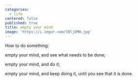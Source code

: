 ```yaml
---
categories:
  - life
centered: false
published: true
title: empty your mind
image: 'https://i.imgur.com/5BljOMW.jpg'
---
```

How to do something:

empty your mind,
and see what needs 
to be done;

empty your mind,
and do it;

empty your mind,
and keep doing it,
until you see 
that it is done.